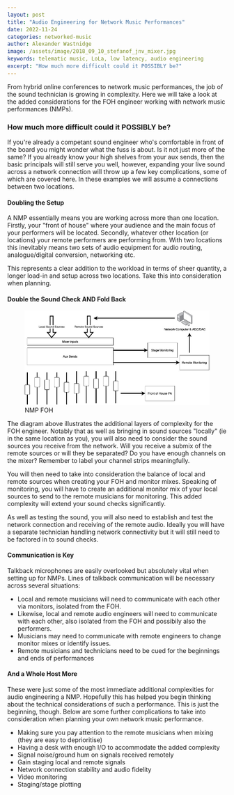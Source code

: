 ```yaml
---
layout: post
title: "Audio Engineering for Network Music Performances"
date: 2022-11-24
categories: networked-music
author: Alexander Wastnidge
image: /assets/image/2018_09_10_stefanof_jnv_mixer.jpg
keywords: telematic music, LoLa, low latency, audio engineering
excerpt: "How much more difficult could it POSSIBLY be?"
---
```



From hybrid online conferences to network music performances, the job of the sound technician is growing in complexity.  Here we will take a look at the added considerations for the FOH engineer working with network music performances (NMPs).

### How much more difficult could it POSSIBLY be?

If you're already a competant sound engineer who's comfortable in front of the board you might wonder what the fuss is about.  Is it not just more of the same?  If you already know your high shelves from your aux sends, then the basic principals will still serve you well, however, expanding your live sound across a network connection will throw up a few key complications, some of which are covered here. In these examples we will assume a connections between two locations.

#### Doubling the Setup

A NMP essentially means you are working across more than one location.  Firstly, your "front of house" where your audience and the main focus of your performers will be located.  Secondly, whatever other location (or locations) your remote performers are performing from.  With two locations this inevitably means two sets of audio equipment for audio routing, analogue/digital conversion, networking etc.

This represents a clear addition to the workload in terms of sheer quantity, a longer load-in and setup across two locations.  Take this into consideration when planning.

#### Double the Sound Check AND Fold Back


<figure style="float: none">
   <img
      src="/assets/image/2022_11_28_alexanjw_nmpfoh.jpg"
      style="max-height:600px; width:auto;" />
   <figcaption>NMP FOH</figcaption>
</figure>

The diagram above illustrates the additional layers of complexity for the FOH engineer. Notably that as well as bringing in sound sources "locally" (ie in the same location as you), you will also need to consider the sound sources you receive from the network.  Will you receive a submix of the remote sources or will they be separated? Do you have enough channels on the mixer? Remember to label your channel strips meaningfully.

You will then need to take into consideration the balance of local and remote sources when creating your FOH and monitor mixes.  Speaking of monitoring, you will have to create an additional monitor mix of your local sources to send to the remote musicians for monitoring.  This added complexity will extend your sound checks significantly.

As well as testing the sound, you will also need to establish and test the network connection and receiving of the remote audio.  Ideally you will have a separate technician handling network connectivity but it will still need to be factored in to sound checks.

#### Communication is Key

Talkback microphones are easily overlooked but absolutely vital when setting up for NMPs.  Lines of talkback communication will be necessary across several situations:

- Local and remote musicians will need to communicate with each other via monitors, isolated from the FOH.
- Likewise, local and remote audio engineers will need to communicate with each other, also isolated from the FOH and possibily also the performers.
- Musicians may need to communicate with remote engineers to change monitor mixes or identify issues.
- Remote musicians and technicians need to be cued for the beginnings and ends of performances

#### And a Whole Host More

These were just some of the most immediate additional complexities for audio engineering a NMP.  Hopefully this has helped you begin thinking about the technical considerations of such a performance.  This is just the beginning, though.  Below are some further complications to take into consideration when planning your own network music performance.

- Making sure you pay attention to the remote musicians when mixing (they are easy to deprioritise)
- Having a desk with enough I/O to accommodate the added complexity
- Signal noise/ground hum on signals received remotely
- Gain staging local and remote signals
- Network connection stability and audio fidelity
- Video monitoring
- Staging/stage plotting